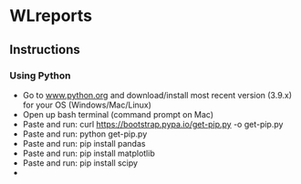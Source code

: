 # WLreports

## Instructions

### Using Python
- Go to www.python.org and download/install most recent version (3.9.x) for your OS (Windows/Mac/Linux)
- Open up bash terminal (command prompt on Mac)
- Paste and run: curl https://bootstrap.pypa.io/get-pip.py -o get-pip.py
- Paste and run: python get-pip.py
- Paste and run: pip install pandas
- Paste and run: pip install matplotlib
- Paste and run: pip install scipy
- 
